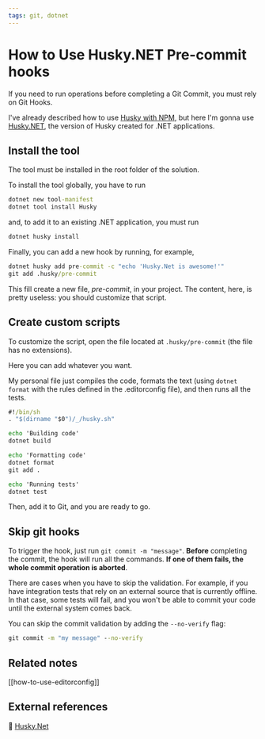 ```yaml
---
tags: git, dotnet
---
```


# How to Use Husky.NET Pre-commit hooks

If you need to run operations before completing a Git Commit, you must rely on Git Hooks.

I've already described how to use [Husky with NPM](https://www.code4it.dev/blog/conventional-commit-with-githooks/), but here I'm gonna use [Husky.NET](https://alirezanet.github.io/Husky.Net/), the version of Husky created for .NET applications.

## Install the tool

The tool must be installed in the root folder of the solution.

To install the tool globally, you have to run

```cmd
dotnet new tool-manifest
dotnet tool install Husky
```

and, to add it to an existing .NET application, you must run

```cmd
dotnet husky install
```

Finally, you can add a new hook by running, for example,

```cmd
dotnet husky add pre-commit -c "echo 'Husky.Net is awesome!'"
git add .husky/pre-commit
```

This fill create a new file, _pre-commit_, in your project. The content, here, is pretty useless: you should customize that script.

## Create custom scripts

To customize the script, open the file located at `.husky/pre-commit` (the file has no extensions).

Here you can add whatever you want.

My personal file just compiles the code, formats the text (using `dotnet format` with the rules defined in the .editorconfig file), and then runs all the tests.

```cmd
#!/bin/sh
. "$(dirname "$0")/_/husky.sh"

echo 'Building code'
dotnet build

echo 'Formatting code'
dotnet format
git add .

echo 'Running tests'
dotnet test
```

Then, add it to Git, and you are ready to go.

## Skip git hooks

To trigger the hook, just run `git commit -m "message"`. **Before** completing the commit, the hook will run all the commands. **If one of them fails, the whole commit operation is aborted**.

There are cases when you have to skip the validation. For example, if you have integration tests that rely on an external source that is currently offline. In that case, some tests will fail, and you won't be able to commit your code until the external system comes back.

You can skip the commit validation by adding the `--no-verify` flag:

```cmd
git commit -m "my message" --no-verify
```

## Related notes

[[how-to-use-editorconfig]]

## External references

🔗 [Husky.Net](https://alirezanet.github.io/Husky.Net/)
